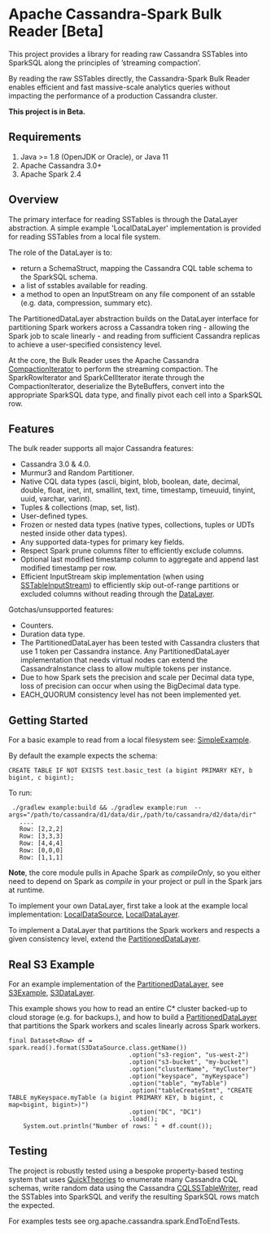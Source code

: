 # Apache Cassandra-Spark Bulk Reader [Beta]

This project provides a library for reading raw Cassandra SSTables into SparkSQL along the principles of ’streaming compaction’.

By reading the raw SSTables directly, the Cassandra-Spark Bulk Reader enables efficient and fast massive-scale analytics queries without impacting the performance of a production Cassandra cluster. 

**This project is in Beta.**

Requirements
------------
  1. Java >= 1.8 (OpenJDK or Oracle), or Java 11
  2. Apache Cassandra 3.0+
  3. Apache Spark 2.4

Overview
--------------------------------------

The primary interface for reading SSTables is through the DataLayer abstraction. A simple example 'LocalDataLayer' implementation is provided for reading SSTables from a local file system.

The role of the DataLayer is to:
 - return a SchemaStruct, mapping the Cassandra CQL table schema to the SparkSQL schema.
 - a list of sstables available for reading.
 - a method to open an InputStream on any file component of an sstable (e.g. data, compression, summary etc).

The PartitionedDataLayer abstraction builds on the DataLayer interface for partitioning Spark workers across a Cassandra token ring - allowing the Spark job to scale linearly - and reading from sufficient Cassandra replicas to achieve a user-specified consistency level.

At the core, the Bulk Reader uses the Apache Cassandra [CompactionIterator](https://github.com/mariusae/cassandra/blob/master/src/java/org/apache/cassandra/io/CompactionIterator.java) to perform the streaming compaction. The SparkRowIterator and SparkCellIterator iterate through the CompactionIterator, deserialize the ByteBuffers, convert into the appropriate SparkSQL data type, and finally pivot each cell into a SparkSQL row.

Features
---------

The bulk reader supports all major Cassandra features:

* Cassandra 3.0 & 4.0.
* Murmur3 and Random Partitioner.
* Native CQL data types (ascii, bigint, blob, boolean, date, decimal, double, float, inet, int, smallint, text, time, timestamp, timeuuid, tinyint, uuid, varchar, varint).
* Tuples & collections (map, set, list).
* User-defined types.
* Frozen or nested data types (native types, collections, tuples or UDTs nested inside other data types).
* Any supported data-types for primary key fields.
* Respect Spark prune columns filter to efficiently exclude columns. 
* Optional last modified timestamp column to aggregate and append last modified timestamp per row.
* Efficient InputStream skip implementation (when using [SSTableInputStream](core/src/org/apache/cassandra/spark/utils/streaming/SSTableInputStream.java)) to efficiently skip out-of-range partitions or excluded columns without reading through the [DataLayer](core/src/org/apache/cassandra/spark/data/DataLayer.java). 

Gotchas/unsupported features:
* Counters.
* Duration data type.
* The PartitionedDataLayer has been tested with Cassandra clusters that use 1 token per Cassandra instance. Any PartitionedDataLayer implementation that needs virtual nodes can extend the CassandraInstance class to allow multiple tokens per instance.
* Due to how Spark sets the precision and scale per Decimal data type, loss of precision can occur when using the BigDecimal data type.
* EACH_QUORUM consistency level has not been implemented yet. 

Getting Started
------------

For a basic example to read from a local filesystem see: [SimpleExample](example/src/org.apache.cassandra.spark/SimpleExample.java).

By default the example expects the schema:

    CREATE TABLE IF NOT EXISTS test.basic_test (a bigint PRIMARY KEY, b bigint, c bigint);

To run:

     ./gradlew example:build && ./gradlew example:run  --args="/path/to/cassandra/d1/data/dir,/path/to/cassandra/d2/data/dir"
       ....
       Row: [2,2,2]
       Row: [3,3,3]
       Row: [4,4,4]
       Row: [0,0,0]
       Row: [1,1,1]

**Note**, the core module pulls in Apache Spark as *compileOnly*, so you either need to depend on Spark as *compile* in your project or pull in the Spark jars at runtime. 

To implement your own DataLayer, first take a look at the example local implementation: [LocalDataSource](core/src/org/apache/cassandra/spark/sparksql/LocalDataSource.java), [LocalDataLayer](core/src/org/apache/cassandra/spark/data/LocalDataLayer.java).

To implement a DataLayer that partitions the Spark workers and respects a given consistency level, extend the [PartitionedDataLayer](core/src/org/apache/cassandra/spark/data/PartitionedDataLayer.java).

Real S3 Example
------------

For an example implementation of the [PartitionedDataLayer](core/src/org/apache/cassandra/spark/data/PartitionedDataLayer.java), see [S3Example](example/src/org/apache/cassandra/spark/s3/S3Example.java), [S3DataLayer](example/src/org/apache/cassandra/spark/s3/S3DataLayer.java).

This example shows you how to read an entire C* cluster backed-up to cloud storage (e.g. for backups.), and how to build a [PartitionedDataLayer](core/src/org/apache/cassandra/spark/data/PartitionedDataLayer.java) that partitions the Spark workers and scales linearly across Spark workers.

    final Dataset<Row> df = spark.read().format(S3DataSource.class.getName())
                                     .option("s3-region", "us-west-2")
                                     .option("s3-bucket", "my-bucket")
                                     .option("clusterName", "myCluster")
                                     .option("keyspace", "myKeyspace")
                                     .option("table", "myTable")
                                     .option("tableCreateStmt", "CREATE TABLE myKeyspace.myTable (a bigint PRIMARY KEY, b bigint, c map<bigint, bigint>)")
                                     .option("DC", "DC1")
                                     .load();
        System.out.println("Number of rows: " + df.count());
  
Testing
---------

The project is robustly tested using a bespoke property-based testing system that uses [QuickTheories](https://github.com/quicktheories/QuickTheories) to enumerate many Cassandra CQL schemas, write random data using the Cassandra [CQLSSTableWriter](https://github.com/apache/cassandra/blob/trunk/src/java/org/apache/cassandra/io/sstable/CQLSSTableWriter.java), read the SSTables into SparkSQL and verify the resulting SparkSQL rows match the expected.  

For examples tests see org.apache.cassandra.spark.EndToEndTests.
